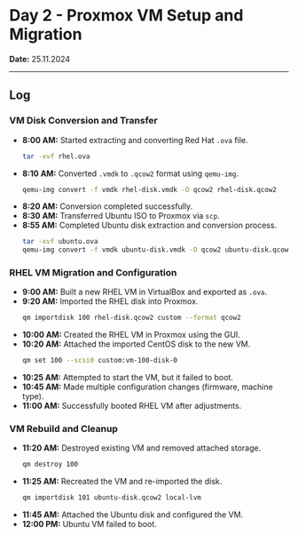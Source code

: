 # **Day 2 - Proxmox VM Setup and Migration**  
**Date:** 25.11.2024  

---  

## **Log**  

### VM Disk Conversion and Transfer  
- **8:00 AM:** Started extracting and converting Red Hat `.ova` file.  
  ```bash  
  tar -xvf rhel.ova  
  ```  
- **8:10 AM:** Converted `.vmdk` to `.qcow2` format using `qemu-img`.  
  ```bash  
  qemu-img convert -f vmdk rhel-disk.vmdk -O qcow2 rhel-disk.qcow2  
  ```  
- **8:20 AM:** Conversion completed successfully.  
- **8:30 AM:** Transferred Ubuntu ISO to Proxmox via `scp`.  
- **8:55 AM:** Completed Ubuntu disk extraction and conversion process.  
  ```bash  
  tar -xvf ubuntu.ova  
  qemu-img convert -f vmdk ubuntu-disk.vmdk -O qcow2 ubuntu-disk.qcow2  
  ```  

### RHEL VM Migration and Configuration  
- **9:00 AM:** Built a new RHEL VM in VirtualBox and exported as `.ova`.  
- **9:20 AM:** Imported the RHEL disk into Proxmox.  
  ```bash  
  qm importdisk 100 rhel-disk.qcow2 custom --format qcow2  
  ```  
- **10:00 AM:** Created the RHEL VM in Proxmox using the GUI.  
- **10:20 AM:** Attached the imported CentOS disk to the new VM.  
  ```bash  
  qm set 100 --scsi0 custom:vm-100-disk-0  
  ```  
- **10:25 AM:** Attempted to start the VM, but it failed to boot.  
- **10:45 AM:** Made multiple configuration changes (firmware, machine type).  
- **11:00 AM:** Successfully booted RHEL VM after adjustments.  

### VM Rebuild and Cleanup  
- **11:20 AM:** Destroyed existing VM and removed attached storage.  
  ```bash  
  qm destroy 100  
  ```  
- **11:25 AM:** Recreated the VM and re-imported the disk.  
  ```bash  
  qm importdisk 101 ubuntu-disk.qcow2 local-lvm  
  ```  
- **11:45 AM:** Attached the Ubuntu disk and configured the VM.  
- **12:00 PM:** Ubuntu VM failed to boot.  
